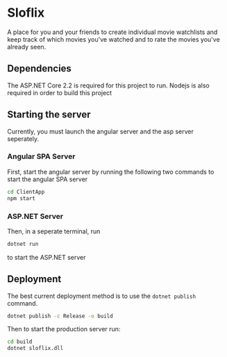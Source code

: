# Sloflix

A place for you and your friends to create individual movie watchlists
and keep track of which movies you've watched and to rate the movies you've
already seen.

## Dependencies

The ASP.NET Core 2.2 is required for this project to run.
Nodejs is also required in order to build this project

## Starting the server

Currently, you must launch the angular server and the asp server seperately.

### Angular SPA Server

First, start the angular server by running the following two commands
to start the angular SPA server

```sh
cd ClientApp
npm start
```

### ASP.NET Server

Then, in a seperate terminal, run

```sh
dotnet run
```

to start the ASP.NET server

## Deployment

The best current deployment method is to use the `dotnet publish` command.

```sh
dotnet publish -c Release -o build
```

Then to start the production server run:

```sh
cd build
dotnet sloflix.dll
```
